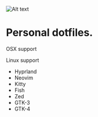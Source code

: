 ![Alt text](https://github.com/PEzwarts/dot/blob/main/screenshot.png)

# Personal dotfiles.

OSX support

Linux support

* Hyprland
* Neovim
* Kitty
* Fish
* Zed
* GTK-3
* GTK-4
